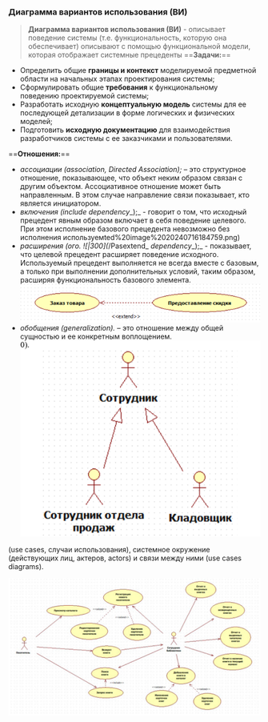 ### Диаграмма вариантов использования (ВИ)

> **Диаграмма вариантов использования (ВИ)** - описывает поведение системы (т.е. функциональность, которую она обеспечивает) описывают с помощью функциональной модели, которая отображает системные прецеденты
==**Задачи:**==
- Определить общие **границы и контекст** моделируемой предметной области на начальных этапах проектирования системы;
- Сформулировать общие **требования** к функциональному  поведению проектируемой системы;
- Разработать исходную **концептуальную модель** системы для ее последующей детализации в форме логических и физических моделей;
- Подготовить **исходную документацию** для взаимодействия разработчиков системы с ее заказчиками и пользователями.

==**Отношения:**==
- _ассоциации_ _(association, Directed Association);_ – это структурное отношение, показывающее, что объект неким образом связан с другим объектом. Ассоциативное отношение может быть направленным. В этом случае направление связи показывает, кто является инициатором.
- _включения_ _(include_ _dependency__);_ - говорит о том, что исходный прецедент явным образом включает в себя поведение целевого. При этом исполнение базового прецедента невозможно без исполнения используемted%20image%2020240716184759.png)
- _расширения_ _(ого.
	![|300](_/Pasextend_ _dependency__);_ - показывает, что целевой прецедент расширяет поведение исходного. Используемый прецедент выполняется не всегда вместе с базовым, а только при выполнении дополнительных условий, таким образом, расширяя функциональность базового элемента.
	![|300](heap/_files/инструментальные%20средства%20ис/Pasted%20image%2020240716184823.png)
- _обобщения_ _(generalization)._ – это отношение между общей сущностью и ее конкретным воплощением.
	![|300](heap/_files/инструментальные%20средства%20ис/Pasted%20image%2020240716185213.png)

 (use cases, случаи использования), системное окружение (действующих лиц, актеров, actors) и связи между ними (use cases diagrams).

![|600](heap/_files/инструментальные%20средства%20ис/Pasted%20image%2020240716181249.png)